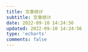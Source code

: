 ```yaml
---
title: 文章统计
subtitle: 文章统计
date: 2022-09-10 14:24:56
updated: 2022-09-10 14:24:56
type: 'echarts'
comments: false
---
```


<script src="https://npm.elemecdn.com/echarts@4.9.0/dist/echarts.min.js"></script>

<!-- 文章发布时间统计图 -->
<div id="posts-chart" data-start="2021-01" style="border-radius: 8px; height: 300px; padding: 10px;"></div>
<!-- 文章标签统计图 -->
<div id="tags-chart" data-length="10" style="border-radius: 8px; height: 300px; padding: 10px;"></div>
<!-- 文章分类统计图 -->
<div id="categories-chart" data-parent="true" style="border-radius: 8px; height: 300px; padding: 10px;"></div>
